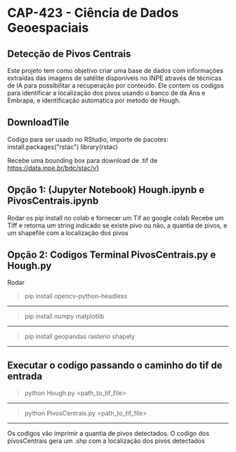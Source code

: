# CAP-423 - Ciência de Dados Geoespaciais

## Detecção de Pivos Centrais

Este projeto tem como objetivo criar uma base de dados com informações extraídas das imagens de satélite disponíveis no INPE através de técnicas de IA para possibilitar a recuperação por conteúdo. Ele contem os codigos para identificar a localização dos pivos usando o banco de da Ana e Embrapa, e identificação automatica por metodo de Hough.

## DownloadTile

Codigo para ser usado no RStudio, importe de pacotes:
  install.packages("rstac")
  library(rstac)
 
Recebe uma bounding box para download de .tif de https://data.inpe.br/bdc/stac/v1

## Opção 1: (Jupyter Notebook) Hough.ipynb e PivosCentrais.ipynb
 Rodar os pip install no colab e fornecer um Tif ao google colab
 Recebe um Tiff e retorna um string indicado se existe pivo ou não, a quantia de pivos, e um shapefile com a localização dos pivos 

## Opção 2: Codigos Terminal PivosCentrais.py e Hough.py
 Rodar
   > pip install opencv-python-headless
-------
   > pip install numpy matplotlib 
-------
   > pip install geopandas rasterio shapely
-------
Executar o codigo passando o caminho do tif de entrada
-------
> python Hough.py <path_to_tif_file>
--------
> python PivosCentrais.py <path_to_tif_file>
--------
Os codigos vão imprimir a quantia de pivos detectados.
O codigo dos pivosCentrais gera um .shp com a localização dos pivos detectados
